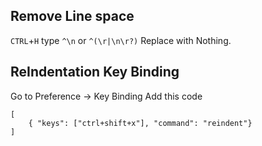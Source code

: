 ## Remove Line space
`CTRL`+`H`
type ```^\n```  or `^(\r|\n\r?)`
Replace with Nothing.

## ReIndentation Key Binding

Go to Preference -> Key Binding
Add this code
```
[
	{ "keys": ["ctrl+shift+x"], "command": "reindent"}
]
```
